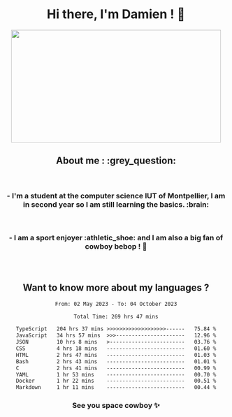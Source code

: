 <div align="center">
<h1>Hi there, I'm Damien ! 👋 </h1>
<img src="https://media.giphy.com/media/11KzOet1ElBDz2/giphy.gif" width="480" height="258" /> 
 <h2>About me : :grey_question: </h2>
 <br>
<h3>- I'm a student at the computer science IUT of Montpellier, I am in second year so I am still learning the basics. :brain: </h3>
 <br>
<h3>- I am a sport enjoyer :athletic_shoe: and I am also a big fan of cowboy bebop ! 🤠 <h3>
 <br>
 
  <h2>Want to know more about my languages ?</h2>

 <!--START_SECTION:waka-->

```txt
From: 02 May 2023 - To: 04 October 2023

Total Time: 269 hrs 47 mins

TypeScript   204 hrs 37 mins >>>>>>>>>>>>>>>>>>>------   75.84 %
JavaScript   34 hrs 57 mins  >>>----------------------   12.96 %
JSON         10 hrs 8 mins   >------------------------   03.76 %
CSS          4 hrs 18 mins   -------------------------   01.60 %
HTML         2 hrs 47 mins   -------------------------   01.03 %
Bash         2 hrs 43 mins   -------------------------   01.01 %
C            2 hrs 41 mins   -------------------------   00.99 %
YAML         1 hr 53 mins    -------------------------   00.70 %
Docker       1 hr 22 mins    -------------------------   00.51 %
Markdown     1 hr 11 mins    -------------------------   00.44 %
```

<!--END_SECTION:waka-->
 
 
 <!--
 <p align="center">
           <img src="https://wakatime.com/share/@b21fb822-1b1e-4a56-b3ac-d647f03795fd/3d8fc332-54a6-4d29-9469-965955d6e018.svg"/>
 </p>
 <p align="center">
  <img src="https://wakatime.com/share/@b21fb822-1b1e-4a56-b3ac-d647f03795fd/5d7b153c-4137-40c1-8270-25e516f9619c.svg"/>
 </p>
 -->
 
<h3> See you space cowboy ✨ </h3>

</div>


 
